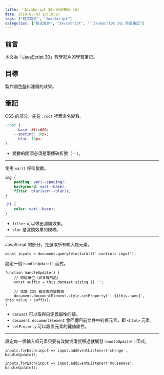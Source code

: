 ```yaml
---
title: 「JavaScript 30」學習筆記（三）
date: 2018-05-03 10:19:27
tags: ["程式寫作", "JavaScript"]
categories: ["程式寫作", "JavaScript", "「JavaScript 30」學習筆記"]
---
```


## 前言
本文為「[JavaScript 30](https://javascript30.com/)」教學影片的學習筆記。

## 目標
製作調色盤和濾鏡的效果。

## 筆記
CSS 的部分，先在 `:root` 裡面命名變數。
```CSS
:root {
    --base: #ffc600;
    --spacing: 10px;
    --blur: 10px;
}
```
- 變數的開頭必須是兩個破折號（`--`）。
---
使用 `var()` 呼叫變數。
```CSS
img {
    padding: var(--spacing);
    background: var(--base);
    filter: blur(var(--blur));
}

.hl {
    color: var(--base);
}
```
- `filter` 可以做出濾鏡效果。
- `blur` 是濾鏡效果的模糊。
---
JavaScript 的部分，先選取所有輸入框元素。
```JS
const inputs = document.querySelectorAll('.controls input');
```
設定一個 `handleUpdate()` 函式。
```JS
function handleUpdate() {
    // 取得單位（如果有的話）
    const suffix = this.dataset.sizing || '';

    // 改變 CSS 樣式表的變數値
    document.documentElement.style.setProperty(`--${this.name}`, this.value + suffix);
}
```
- `dataset` 可以取得自定義屬性的値。
- `document.documentElement` 會回傳目前文件中的根元素，即 `<html>` 元素。
- `setProperty` 可以設置元素的鍵値屬性。
---
設定每一個輸入框元素只要有改變或滑鼠移過就觸發 `handleUpdate()` 函式。
```JS
inputs.forEach(input => input.addEventListener('change', handleUpdate));

inputs.forEach(input => input.addEventListener('mousemove', handleUpdate));
```